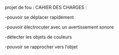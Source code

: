 projet de fou  :
CAHIER DES CHARGES : 

-pouvoir se déplacer rapidement 

-pouvoir électrocuter avec un avertissement sonore

-détecter les objets de couleurs 

-pouvoir se rapprocher vers l’objet 
 
